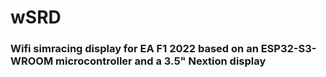 # wSRD

<h3>Wifi simracing display for EA F1 2022 based on an ESP32-S3-WROOM microcontroller and a 3.5" Nextion display</h3>
